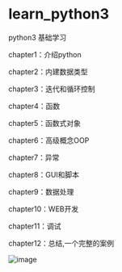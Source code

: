 # learn_python3
python3 基础学习

chapter1：介绍python

chapter2：内建数据类型

chapter3：迭代和循环控制

chapter4：函数

chapter5：函数式对象

chapter6：高级概念OOP

chapter7：异常

chapter8：GUI和脚本

chapter9：数据处理

chapter10：WEB开发

chapter11：调试

chapter12：总结,一个完整的案例

![image](https://github.com/jwh5566/learn_python3/guiscrape.jpg)
